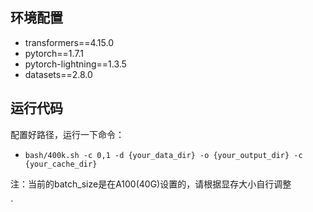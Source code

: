 ## 环境配置

- transformers==4.15.0
- pytorch==1.7.1
- pytorch-lightning==1.3.5
- datasets==2.8.0

## 运行代码

配置好路径，运行一下命令：
- `bash/400k.sh -c 0,1 -d {your_data_dir} -o {your_output_dir} -c {your_cache_dir}` 

注：当前的batch_size是在A100(40G)设置的，请根据显存大小自行调整

`
